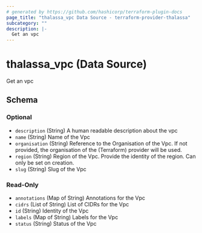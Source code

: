 ```yaml
---
# generated by https://github.com/hashicorp/terraform-plugin-docs
page_title: "thalassa_vpc Data Source - terraform-provider-thalassa"
subcategory: ""
description: |-
  Get an vpc
---
```


# thalassa_vpc (Data Source)

Get an vpc



<!-- schema generated by tfplugindocs -->
## Schema

### Optional

- `description` (String) A human readable description about the vpc
- `name` (String) Name of the Vpc
- `organisation` (String) Reference to the Organisation of the Vpc. If not provided, the organisation of the (Terraform) provider will be used.
- `region` (String) Region of the Vpc. Provide the identity of the region. Can only be set on creation.
- `slug` (String) Slug of the Vpc

### Read-Only

- `annotations` (Map of String) Annotations for the Vpc
- `cidrs` (List of String) List of CIDRs for the Vpc
- `id` (String) Identity of the Vpc
- `labels` (Map of String) Labels for the Vpc
- `status` (String) Status of the Vpc
